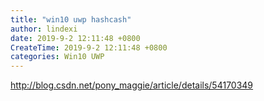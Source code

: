 ```yaml
---
title: "win10 uwp hashcash"
author: lindexi
date: 2019-9-2 12:11:48 +0800
CreateTime: 2019-9-2 12:11:48 +0800
categories: Win10 UWP
---
```



<!--more-->





<div id="toc"></div>

http://blog.csdn.net/pony_maggie/article/details/54170349




